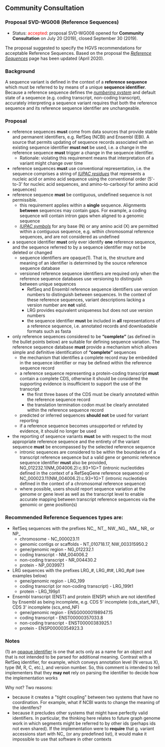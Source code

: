 ## Community Consultation

### Proposal SVD-WG008 (Reference Sequences)

* Status: <font color="red">accepted</font>: proposal SVD-WG008 opened for **Community Consultation** on July 20 (2019), closed September 30 (2019). 

The proposal suggested to specify the HGVS recommendations for acceptable Reference Sequences. Based on the proposal the  [_Reference Sequences_](https://varnomen.hgvs.org/background/refseq/) page has been updated (April 2020).

### Background

A sequence variant is defined in the context of a **reference sequence** which must be referred to by means of a unique **sequence identifier**. Because a reference sequence defines the [_numbering system_](https://varnomen.hgvs.org/background/numbering/) and default state of a sequence (e.g. coding transcript, non-coding transcript), accurately interpreting a sequence variant requires that both the reference sequence and its reference sequence identifier are unchangeable.

### Proposal

* reference sequences **must** come from data sources that provide stable and permanent identifiers, e.g. RefSeq (NCBI) and Ensembl (EBI). A source that permits updating of sequence records associated with an existing sequence identifier **must not** be used, i.e. a change in the reference sequence **must** trigger a change in the sequence identifier.
    * Rationale: violating this requirement means that interpretation of a variant might change over time
* reference sequences **must** use conventional representation, i.e. the sequence comprises a string of [_IUPAC residues_](https://varnomen.hgvs.org/background/standards/) that represents a nucleic acid or amino acid sequence using the conventional order (5'-to-3' for nucleic acid sequences, and amino-to-carboxyl for amino acid sequences) 
* reference sequence **must** be contiguous, undefined sequence is not permissible.
    * this requirement applies within a **single** sequence. Alignments **between** sequences may contain gaps. For example, a coding sequence will contain intron gaps when aligned to a genomic sequence
    * [_IUPAC symbols_](https://varnomen.hgvs.org/background/standards/) for any base (N) or any amino acid (X) are permitted within a contiguous sequence, e.g. within chromosomal reference sequences, and are not considered as undefined
* a sequence identifier **must** only ever identify **one** reference sequence, and the sequence referred to by a sequence identifier may not be deleted or changed
    * sequence identifiers are opaque(1). That is, the structure and meaning of an identifier is determined by the source reference sequence database
    * versioned reference sequence identifiers are required only when the reference sequence databases use versioning to distinguish between unique sequences
        * RefSeq and Ensembl reference sequence identifiers use version numbers to distinguish between sequences. In the context of these reference sequences, variant descriptions lacking a version number are **not** valid. 
        * LRG provides equivalent uniqueness but does not use version numbers
        * the sequence identifier **must** be included in **all** representations of a reference sequence, i.e. annotated records and downloadable formats such as fasta
* only reference sequences considered to be **“complete”** (as defined in the bullet points below) are suitable for defining sequence variation. The reference sequence database **must** provide a mechanism which allows simple and definitive identification of **“complete”** sequences
    * the mechanism that identifies a complete record may be embedded in the sequence identifier or may be defined within the reference sequence record
    * a reference sequence representing a protein-coding transcript **must** contain a complete CDS, otherwise it should be considered the supporting evidence is insufficient to support the use of the transcript
        * the first three bases of the CDS must be clearly annotated within the reference sequence record
        * the translation termination codon must be clearly annotated within the reference sequence record
    * predicted or inferred sequences **should not** be used for variant reporting
    * if a reference sequence becomes unsupported or refuted by evidence, it should no longer be used
* the reporting of sequence variants **must** be with respect to the most appropriate reference sequence and the entirety of the variant sequence **must** be encompassed by the selected reference sequence
    * intronic sequences are considered to be within the boundaries of a transcript reference sequence but a valid gene or genomic reference sequence identifier **must** also be provided, NG\_012232.1(NM\_004006.2):c.93+1G>T (intronic nucleotides defined in the context of a RefSeqGene reference sequence) or NC\_000023.11(NM\_004006.2):c.93+1G>T (intronic nucleotides defined in the context of a chromosomal reference sequence)
    * where possible, users should report sequence variation at the genome or gene level as well as the transcript level to enable accurate mapping between transcript reference sequences via the genomic or gene position(s)

### Recommended Reference Sequences types are:

* RefSeq sequences with the prefixes NC\_, NT\_, NW\_,NG\_, NM\_, NR\_ or NP\_
    * chromosome - NC\_000023.11
    * genomic contigs or scaffolds - NT\_010718.17, NW\_003315950.2
    * gene/genomic region - NG\_012232.1
    * coding transcript - NM\_004006.2
    * non-coding transcript - NR\_004430.2
    * protein - NP\_003997.1
* LRG sequences with the prefixes LRG\_#, LRG\_#t#, LRG\_#p# (see examples below)
    * gene/genomic region - LRG\_199
    * coding transcript (or non-coding transcript) - LRG\_199t1
    * protein - LRG\_199p1
* Ensembl transcript (ENST) and protein (ENSP) which are not identified by Ensembl as being incomplete, e.g. CDS 5' incomplete (cds_start_NF), CDS 3' incomplete (scs_end_NF)
    * gene/genomic region - ENSG00000198947.15
    * coding transcript - ENST00000357033.8
    * non-coding transcript - ENST00000383925.1
    * protein - ENSP00000354923.3

### Notes

(1) an [opaque identifier](https://indieweb.org/opaque) is one that acts only as a name for an object and that is not intended to be parsed for additional meaning. Contrast with a RefSeq identifier, for example, which conveys annotation level (N versus X), type (M, R, C, etc.), and version number. So, this comment is intended to tell implementers that they **may not** rely on parsing the identifier to decide how the implementation works

Why not? Two reasons:
* because it creates a "tight coupling" between two systems that have no coordination. For example, what if NCBI wants to change the meaning of the identifers?
* because it precludes other systems that might have perfectly valid identifiers. In particular, the thinking here relates to future graph genome work in which segments might be referred to by other ids (perhaps ids not even shared). If the implementation were to **require** that g. variant accessions start with NC\_ (or any predefined list), it would make it impossible to use that software in other contexts